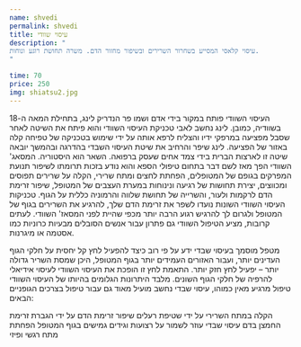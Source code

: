 ```yaml
---
name: shvedi
permalink: shvedi
title: עיסוי שוודי
description: "
עיסוי קלאסי המסייע בשחרור השרירים ובשיפור מחזור הדם. משרה תחושת רוגע ונוחות.
"

time: 70
price: 250
img: shiatsu2.jpg
---
```


העיסוי השוודי פותח במקור בידי אדם ושמו פר הנדריק לינג, בתחילת המאה ה-18 בשוודיה, כמובן. לינג נחשב לאבי טכניקת העיסוי השוודי והוא פיתח את השיטה לאחר שסבל מפציעה במרפקי ידיו והצליח לרפא אותה על ידי שימוש בטכניקה של טפיחה קלה באזור של הפציעה. לינג שיפר והרחיב את שיטת העיסוי השבדי בהדרגה ובהמשך יובאה שיטה זו לארצות הברית בידי צמד אחים שעסק ברפואה. השאר הוא היסטוריה. המסאג' השוודי הפך מאז לשם דבר בתחום טיפולי הספא והוא נודע בזכות תרומתו לשיפור תנועת המפרקים בגופם של המטופלים, הפחתת לחצים ומתח שרירי, הקלה על שרירים תפוסים ומכווצים, יצירת תחושות של רגיעה ונינוחות במערת העצבים של המטופל, שיפור זרימת הדם לרקמות ולעור, והשרייה של תחושת שלווה והרמוניה כללית על הגוף. טכניקות העיסוי השוודי השונות נועדו לשפר את זרימת הדם שלך, להרגיע את השרירים בגוף של המטופל ולגרום לך להרגיש רגוע הרבה יותר מכפי שהיית לפני המסאז' השוודי. לעתים קרובות, מציע הטיפול השוודי גם פתרון עבור אנשים הסובלים מבעיות כרוניות כמו אסטמה או מיגרנות.

מטפל מוסמך בעיסוי שבדי ידע על פי רוב כיצד להפעיל לחץ קל יחסית על חלקי הגוף העדינים יותר, ועבור האזורים העמידים יותר בגוף המטופל, היכן שמסת השריר גדולה יותר – יפעיל לחץ חזק יותר. התאמת לחץ זו הופכת את העיסוי השוודי לעיסוי אידיאלי להרפיה של חלקי הגוף השונים.
מלבד היתרונות הגלומים בהיותו של העיסוי השוודי טיפול מרגיע מאין כמוהו, עיסוי שבדי נחשב מועיל מאוד גם עבור טיפול בצרכים הגופניים הבאים:

הקלה במתח השרירי על ידי שטיפת רעלים
שיפור זרימת הדם על ידי הגברת זרימת החמצן בדם
עיסוי שבדי עוזר לשמור על רצועות וגידים גמישים בגוף המטופל
הפחתת מתח רגשי ופיזי

